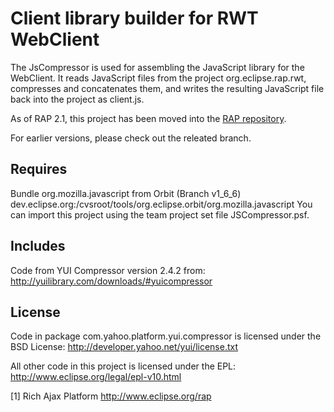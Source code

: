 Client library builder for RWT WebClient
========================================

The JsCompressor is used for assembling the JavaScript library for the WebClient.
It reads JavaScript files from the project org.eclipse.rap.rwt, compresses and
concatenates them, and writes the resulting JavaScript file back into the project
as client.js.

As of RAP 2.1, this project has been moved into the [RAP repository](http://git.eclipse.org/c/rap/org.eclipse.rap.git/tree/releng).

For earlier versions, please check out the releated branch.

Requires
--------
Bundle org.mozilla.javascript from Orbit (Branch v1_6_6)
dev.eclipse.org:/cvsroot/tools/org.eclipse.orbit/org.mozilla.javascript
You can import this project using the team project set file JSCompressor.psf.

Includes
--------
Code from YUI Compressor version 2.4.2 from:
http://yuilibrary.com/downloads/#yuicompressor

License
-------
Code in package com.yahoo.platform.yui.compressor is licensed under the BSD
License: http://developer.yahoo.net/yui/license.txt

All other code in this project is licensed under the EPL:
http://www.eclipse.org/legal/epl-v10.html

[1] Rich Ajax Platform  http://www.eclipse.org/rap
